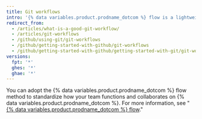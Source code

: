 ```yaml
---
title: Git workflows
intro: '{% data variables.product.prodname_dotcom %} flow is a lightweight, branch-based workflow that supports teams and projects that deploy regularly.'
redirect_from:
  - /articles/what-is-a-good-git-workflow/
  - /articles/git-workflows
  - /github/using-git/git-workflows
  - /github/getting-started-with-github/git-workflows
  - /github/getting-started-with-github/getting-started-with-git/git-workflows
versions:
  fpt: '*'
  ghes: '*'
  ghae: '*'
---
```


You can adopt the {% data variables.product.prodname_dotcom %} flow method to standardize how your team functions and collaborates on {% data variables.product.prodname_dotcom %}. For more information, see "[{% data variables.product.prodname_dotcom %} flow](/github/getting-started-with-github/github-flow)."
